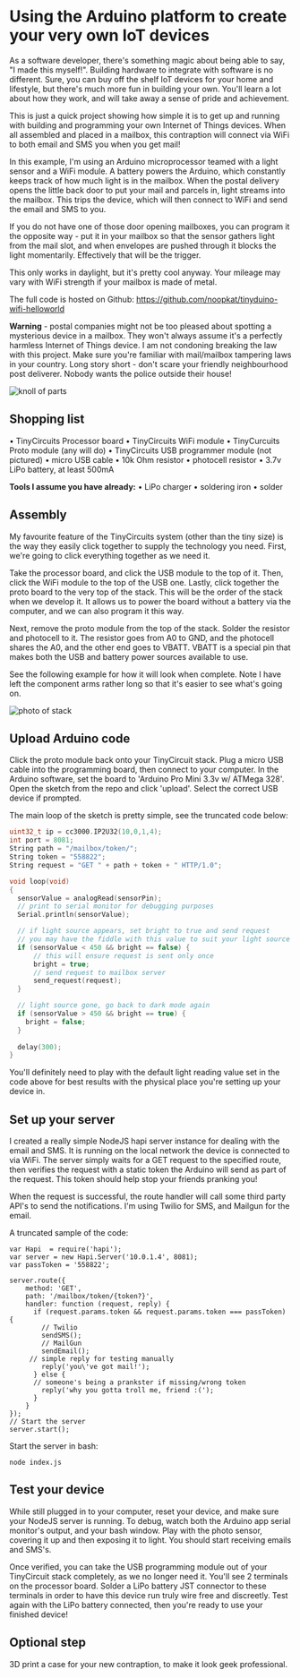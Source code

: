 # Using the Arduino platform to create your very own IoT devices
As a software developer, there's something magic about being able to say, "I made this myself!". Building hardware to integrate with software is no different. Sure, you can buy off the shelf IoT devices for your home and lifestyle, but there's much more fun in building your own. You'll learn a lot about how they work, and will take away a sense of pride and achievement.

This is just a quick project showing how simple it is to get up and running with building and programming your own Internet of Things devices.
When all assembled and placed in a mailbox, this contraption will connect via WiFi to both email and SMS you when you get mail!

In this example, I'm using an Arduino microprocessor teamed with a light sensor and a WiFi module. A battery powers the Arduino, which constantly keeps track of how much light is in the mailbox. When the postal delivery opens the little back door to put your mail and parcels in, light streams into the mailbox. This trips the device, which will then connect to WiFi and send the email and SMS to you.

If you do not have one of those door opening mailboxes, you can program it the opposite way - put it in your mailbox so that the sensor gathers light from the mail slot, and when envelopes are pushed through it blocks the light momentarily. Effectively that will be the trigger.

This only works in daylight, but it's pretty cool anyway. Your mileage may vary with WiFi strength if your mailbox is made of metal.

The full code is hosted on Github: https://github.com/noopkat/tinyduino-wifi-helloworld

**Warning**  - postal companies might not be too pleased about spotting a mysterious device in a mailbox. They won't always assume it's a perfectly harmless Internet of Things device. I am not condoning breaking the law with this project. Make sure you're familiar with mail/mailbox tampering laws in your country. Long story short - don't scare your friendly neighbourhood post deliverer. Nobody wants the police outside their house!

![knoll of parts](http://f.cl.ly/items/0U381w2C3u0u1W3R2x2G/mailbox-device-knoll.jpg)

## Shopping list
  • TinyCircuits Processor board
  • TinyCircuits WiFi module
  • TinyCurcuits Proto module (any will do)
  • TinyCircuits USB programmer module (not pictured)
  • micro USB cable
  • 10k Ohm resistor
  • photocell resistor
  • 3.7v LiPo battery, at least 500mA
  
**Tools I assume you have already:**
  • LiPo charger
  • soldering iron
  • solder

## Assembly
My favourite feature of the TinyCircuits system (other than the tiny size) is the way they easily click together to supply the technology you need.
First, we're going to click everything together as we need it. 

Take the processor board, and click the USB module to the top of it. Then, click the WiFi module to the top of the USB one. Lastly, click together the proto board to the very top of the stack. This will be the order of the stack when we develop it. It allows us to power the board without a battery via the computer, and we can also program it this way.

Next, remove the proto module from the top of the stack. Solder the resistor and photocell to it. The resistor goes from A0 to GND, and the photocell shares the A0, and the other end goes to VBATT. VBATT is a special pin that makes both the USB and battery power sources available to use.

See the following example for how it will look when complete. Note I have left the component arms rather long so that it's easier to see what's going on.

![photo of stack](http://f.cl.ly/items/1p3O0g3l021W1K410H2y/soldered-mailbox-device.jpg)

## Upload Arduino code
Click the proto module back onto your TinyCircuit stack. Plug a micro USB cable into the programming board, then connect to your computer. In the Arduino software, set the board to 'Arduino Pro Mini 3.3v w/ ATMega 328'. Open the sketch from the repo and click 'upload'. Select the correct USB device if prompted.

The main loop of the sketch is pretty simple, see the truncated code below:

```c++
uint32_t ip = cc3000.IP2U32(10,0,1,4);
int port = 8081;
String path = "/mailbox/token/";
String token = "558822";
String request = "GET " + path + token + " HTTP/1.0";

void loop(void)
{
  sensorValue = analogRead(sensorPin);
  // print to serial monitor for debugging purposes
  Serial.println(sensorValue);

  // if light source appears, set bright to true and send request
  // you may have the fiddle with this value to suit your light source
  if (sensorValue < 450 && bright == false) {
      // this will ensure request is sent only once
      bright = true;
      // send request to mailbox server
      send_request(request);
  } 

  // light source gone, go back to dark mode again
  if (sensorValue > 450 && bright == true) {
    bright = false;
  }
  
  delay(300);
}
```

You'll definitely need to play with the default light reading value set in the code above for best results with the physical place you're setting up your device in.

## Set up your server
I created a really simple NodeJS hapi server instance for dealing with the email and SMS. It is running on the local network the device is connected to via WiFi. The server simply waits for a GET request to the specified route, then verifies the request with a static token the Arduino will send as part of the request. This token should help stop your friends pranking you!

When the request is successful, the route handler will call some third party API's to send the notifications. I'm using Twilio for SMS, and Mailgun for the email.

A truncated sample of the code:

```
var Hapi  = require('hapi');
var server = new Hapi.Server('10.0.1.4', 8081);
var passToken = '558822';

server.route({
    method: 'GET',
    path: '/mailbox/token/{token?}',
    handler: function (request, reply) {
      if (request.params.token && request.params.token === passToken) {
        // Twilio
        sendSMS();
        // MailGun
        sendEmail();
     // simple reply for testing manually
        reply('you\'ve got mail!');
      } else {
      // someone's being a prankster if missing/wrong token
        reply('why you gotta troll me, friend :(');
      }
    }
});
// Start the server
server.start();
```

Start the server in bash:

```
node index.js
```

## Test your device
While still plugged in to your computer, reset your device, and make sure your NodeJS server is running. To debug, watch both the Arduino app serial monitor's output, and your bash window. Play with the photo sensor, covering it up and then exposing it to light. You should start receiving emails and SMS's. 

Once verified, you can take the USB programming module out of your TinyCircuit stack completely, as we no longer need it. You'll see 2 terminals on the processor board. Solder a LiPo battery JST connector to these terminals in order to have this device run truly wire free and discreetly. Test again with the LiPo battery connected, then you're ready to use your finished device!

## Optional step
3D print a case for your new contraption, to make it look geek professional.